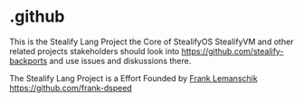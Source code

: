 # .github
This is the Stealify Lang Project the Core of StealifyOS StealifyVM and other related projects stakeholders should look into https://github.com/stealify-backports and use issues and diskussions there.

The Stealify Lang Project is a Effort Founded by [Frank Lemanschik](https://github.com/frank-dspeed) https://github.com/frank-dspeed
